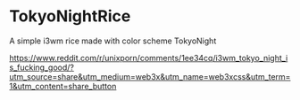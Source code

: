 # TokyoNightRice
A simple i3wm rice made with color scheme TokyoNight

https://www.reddit.com/r/unixporn/comments/1ee34cq/i3wm_tokyo_night_is_fucking_good/?utm_source=share&utm_medium=web3x&utm_name=web3xcss&utm_term=1&utm_content=share_button
